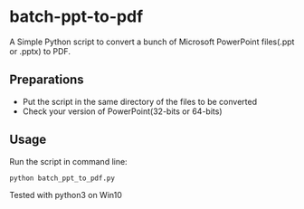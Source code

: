 # batch-ppt-to-pdf
A Simple Python script to convert a bunch of Microsoft PowerPoint files(.ppt or .pptx) to PDF.
## Preparations
+ Put the script in the same directory of the files to be converted
+ Check your version of PowerPoint(32-bits or 64-bits)
## Usage
Run the script in command line:
```shell
python batch_ppt_to_pdf.py
```

Tested with python3 on Win10
